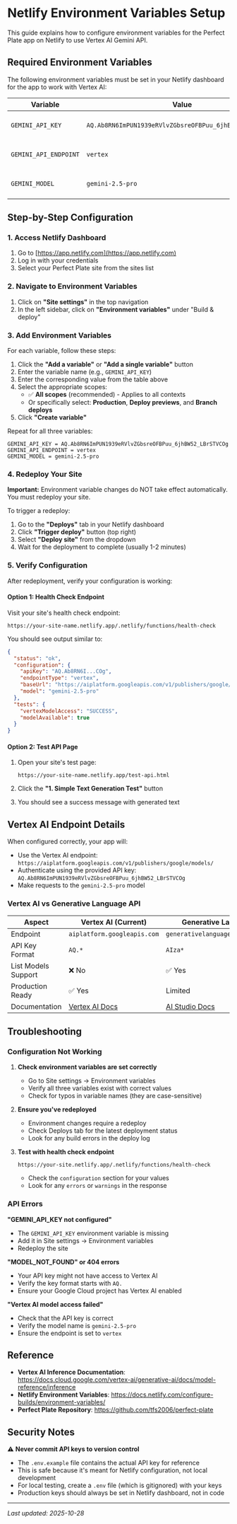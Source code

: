# Netlify Environment Variables Setup

This guide explains how to configure environment variables for the Perfect Plate app on Netlify to use Vertex AI Gemini API.

## Required Environment Variables

The following environment variables must be set in your Netlify dashboard for the app to work with Vertex AI:

| Variable | Value | Description |
|----------|-------|-------------|
| `GEMINI_API_KEY` | `AQ.Ab8RN6ImPUN1939eRVlvZGbsreOFBPuu_6jhBW52_LBrSTVCOg` | Your Vertex AI Gemini API key |
| `GEMINI_API_ENDPOINT` | `vertex` | Specifies to use Vertex AI endpoint |
| `GEMINI_MODEL` | `gemini-2.5-pro` | The Gemini model to use |

## Step-by-Step Configuration

### 1. Access Netlify Dashboard

1. Go to [https://app.netlify.com](https://app.netlify.com)
2. Log in with your credentials
3. Select your Perfect Plate site from the sites list

### 2. Navigate to Environment Variables

1. Click on **"Site settings"** in the top navigation
2. In the left sidebar, click on **"Environment variables"** under "Build & deploy"

### 3. Add Environment Variables

For each variable, follow these steps:

1. Click the **"Add a variable"** or **"Add a single variable"** button
2. Enter the variable name (e.g., `GEMINI_API_KEY`)
3. Enter the corresponding value from the table above
4. Select the appropriate scopes:
   - ✅ **All scopes** (recommended) - Applies to all contexts
   - Or specifically select: **Production**, **Deploy previews**, and **Branch deploys**
5. Click **"Create variable"**

Repeat for all three variables:

```
GEMINI_API_KEY = AQ.Ab8RN6ImPUN1939eRVlvZGbsreOFBPuu_6jhBW52_LBrSTVCOg
GEMINI_API_ENDPOINT = vertex
GEMINI_MODEL = gemini-2.5-pro
```

### 4. Redeploy Your Site

**Important:** Environment variable changes do NOT take effect automatically. You must redeploy your site.

To trigger a redeploy:

1. Go to the **"Deploys"** tab in your Netlify dashboard
2. Click **"Trigger deploy"** button (top right)
3. Select **"Deploy site"** from the dropdown
4. Wait for the deployment to complete (usually 1-2 minutes)

### 5. Verify Configuration

After redeployment, verify your configuration is working:

#### Option 1: Health Check Endpoint

Visit your site's health check endpoint:
```
https://your-site-name.netlify.app/.netlify/functions/health-check
```

You should see output similar to:
```json
{
  "status": "ok",
  "configuration": {
    "apiKey": "AQ.Ab8RN6I...COg",
    "endpointType": "vertex",
    "baseUrl": "https://aiplatform.googleapis.com/v1/publishers/google/models/",
    "model": "gemini-2.5-pro"
  },
  "tests": {
    "vertexModelAccess": "SUCCESS",
    "modelAvailable": true
  }
}
```

#### Option 2: Test API Page

1. Open your site's test page:
   ```
   https://your-site-name.netlify.app/test-api.html
   ```

2. Click the **"1. Simple Text Generation Test"** button

3. You should see a success message with generated text

## Vertex AI Endpoint Details

When configured correctly, your app will:

- Use the Vertex AI endpoint: `https://aiplatform.googleapis.com/v1/publishers/google/models/`
- Authenticate using the provided API key: `AQ.Ab8RN6ImPUN1939eRVlvZGbsreOFBPuu_6jhBW52_LBrSTVCOg`
- Make requests to the `gemini-2.5-pro` model

### Vertex AI vs Generative Language API

| Aspect | Vertex AI (Current) | Generative Language API |
|--------|---------------------|-------------------------|
| Endpoint | `aiplatform.googleapis.com` | `generativelanguage.googleapis.com` |
| API Key Format | `AQ.*` | `AIza*` |
| List Models Support | ❌ No | ✅ Yes |
| Production Ready | ✅ Yes | Limited |
| Documentation | [Vertex AI Docs](https://docs.cloud.google.com/vertex-ai/generative-ai/docs/model-reference/inference) | [AI Studio Docs](https://ai.google.dev/docs) |

## Troubleshooting

### Configuration Not Working

1. **Check environment variables are set correctly**
   - Go to Site settings → Environment variables
   - Verify all three variables exist with correct values
   - Check for typos in variable names (they are case-sensitive)

2. **Ensure you've redeployed**
   - Environment changes require a redeploy
   - Check Deploys tab for the latest deployment status
   - Look for any build errors in the deploy log

3. **Test with health check endpoint**
   ```
   https://your-site.netlify.app/.netlify/functions/health-check
   ```
   - Check the `configuration` section for your values
   - Look for any `errors` or `warnings` in the response

### API Errors

**"GEMINI_API_KEY not configured"**
- The `GEMINI_API_KEY` environment variable is missing
- Add it in Site settings → Environment variables
- Redeploy the site

**"MODEL_NOT_FOUND" or 404 errors**
- Your API key might not have access to Vertex AI
- Verify the key format starts with `AQ.`
- Ensure your Google Cloud project has Vertex AI enabled

**"Vertex AI model access failed"**
- Check that the API key is correct
- Verify the model name is `gemini-2.5-pro`
- Ensure the endpoint is set to `vertex`

## Reference

- **Vertex AI Inference Documentation**: https://docs.cloud.google.com/vertex-ai/generative-ai/docs/model-reference/inference
- **Netlify Environment Variables**: https://docs.netlify.com/configure-builds/environment-variables/
- **Perfect Plate Repository**: https://github.com/tfs2006/perfect-plate

## Security Notes

⚠️ **Never commit API keys to version control**

- The `.env.example` file contains the actual API key for reference
- This is safe because it's meant for Netlify configuration, not local development
- For local testing, create a `.env` file (which is gitignored) with your keys
- Production keys should always be set in Netlify dashboard, not in code

---

*Last updated: 2025-10-28*
